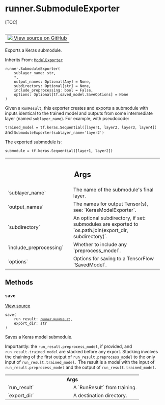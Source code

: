 <!-- lint-g3mark -->

# runner.SubmoduleExporter

[TOC]

<!-- Insert buttons and diff -->

<table class="tfo-notebook-buttons tfo-api nocontent" align="left">
<td>
  <a target="_blank" href="https://github.com/tensorflow/gnn/tree/master/tensorflow_gnn/runner/utils/model_export.py#L96-L173">
    <img src="https://www.tensorflow.org/images/GitHub-Mark-32px.png" />
    View source on GitHub
  </a>
</td>
</table>

Exports a Keras submodule.

Inherits From: [`ModelExporter`](../runner/ModelExporter.md)

<pre class="devsite-click-to-copy prettyprint lang-py tfo-signature-link">
<code>runner.SubmoduleExporter(
    sublayer_name: str,
    *,
    output_names: Optional[Any] = None,
    subdirectory: Optional[str] = None,
    include_preprocessing: bool = False,
    options: Optional[tf.saved_model.SaveOptions] = None
)
</code></pre>

<!-- Placeholder for "Used in" -->

Given a `RunResult`, this exporter creates and exports a submodule with inputs
identical to the trained model and outputs from some intermediate layer (named
`sublayer_name`). For example, with pseudocode:

`trained_model = tf.keras.Sequential([layer1, layer2, layer3, layer4])` and
`SubmoduleExporter(sublayer_name='layer2')`

The exported submodule is:

`submodule = tf.keras.Sequential([layer1, layer2])`

<!-- Tabular view -->

 <table class="responsive fixed orange">
<colgroup><col width="214px"><col></colgroup>
<tr><th colspan="2"><h2 class="add-link">Args</h2></th></tr>

<tr>
<td>
`sublayer_name`<a id="sublayer_name"></a>
</td>
<td>
The name of the submodule's final layer.
</td>
</tr><tr>
<td>
`output_names`<a id="output_names"></a>
</td>
<td>
The names for output Tensor(s), see: `KerasModelExporter`.
</td>
</tr><tr>
<td>
`subdirectory`<a id="subdirectory"></a>
</td>
<td>
An optional subdirectory, if set: submodules are exported
to `os.path.join(export_dir, subdirectory)`.
</td>
</tr><tr>
<td>
`include_preprocessing`<a id="include_preprocessing"></a>
</td>
<td>
Whether to include any `preprocess_model`.
</td>
</tr><tr>
<td>
`options`<a id="options"></a>
</td>
<td>
Options for saving to a TensorFlow `SavedModel`.
</td>
</tr>
</table>

## Methods

<h3 id="save"><code>save</code></h3>

<a target="_blank" class="external" href="https://github.com/tensorflow/gnn/tree/master/tensorflow_gnn/runner/utils/model_export.py#L135-L173">View
source</a>

<pre class="devsite-click-to-copy prettyprint lang-py tfo-signature-link">
<code>save(
    run_result: <a href="../runner/RunResult.md"><code>runner.RunResult</code></a>,
    export_dir: str
)
</code></pre>

Saves a Keras model submodule.

Importantly: the `run_result.preprocess_model`, if provided, and
`run_result.trained_model` are stacked before any export. Stacking involves the
chaining of the first output of `run_result.preprocess_model` to the only input
of `run_result.trained_model.` The result is a model with the input of
`run_result.preprocess_model` and the output of `run_result.trained_model.`

<!-- Tabular view -->

 <table class="responsive fixed orange">
<colgroup><col width="214px"><col></colgroup>
<tr><th colspan="2">Args</th></tr>

<tr>
<td>
`run_result`
</td>
<td>
A `RunResult` from training.
</td>
</tr><tr>
<td>
`export_dir`
</td>
<td>
A destination directory.
</td>
</tr>
</table>
